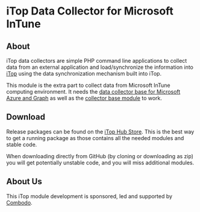 # iTop Data Collector for Microsoft InTune

## About

iTop data collectors are simple PHP command line applications to collect data from an external application and load/synchronize the
 information into [iTop](https://github.com/Combodo/iTop) using the data synchronization mechanism built into iTop.

This module is the extra part to collect data from Microsoft InTune computing environment. It needs the 
[data collector base for Microsoft Azure and Graph](https://github.com/Combodo/itop-data-collector-ms-azure) as well as the 
[collector base module](https://github.com/Combodo/itop-data-collector-base) to work.


## Download

Release packages can be found on the [iTop Hub Store](https://store.itophub.io/en_US/taxons/all-extensions). This is the best way to get
a running package as those contains all the needed modules and stable code.

When downloading directly from GitHub (by cloning or downloading as zip) you will get potentially unstable code, and you will miss
additional modules.

## About Us

This iTop module development is sponsored, led and supported by [Combodo](https://www.combodo.com).
